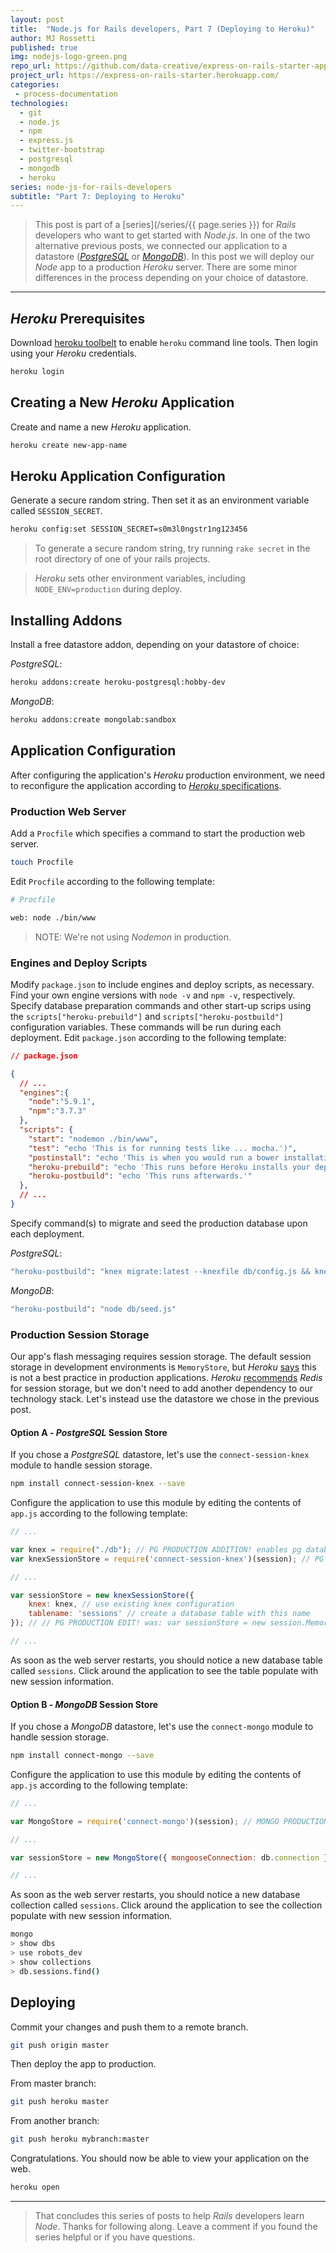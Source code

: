 ```yaml
---
layout: post
title:  "Node.js for Rails developers, Part 7 (Deploying to Heroku)"
author: MJ Rossetti
published: true
img: nodejs-logo-green.png
repo_url: https://github.com/data-creative/express-on-rails-starter-app/
project_url: https://express-on-rails-starter.herokuapp.com/
categories:
 - process-documentation
technologies:
  - git
  - node.js
  - npm
  - express.js
  - twitter-bootstrap
  - postgresql
  - mongodb
  - heroku
series: node-js-for-rails-developers
subtitle: "Part 7: Deploying to Heroku"
---
```


> This post is part of a [series](/series/{{ page.series }}) for *Rails* developers who want to get started with *Node.js*.
  In one of the two alternative previous posts, we connected our application to a datastore ([*PostgreSQL*](/process-documentation/2016/04/09/node-for-rails-developers-part-6a-express-postgresql-datastore/) or [*MongoDB*](/process-documentation/2016/04/09/node-for-rails-developers-part-6b-express-mongodb-datastore/)).
  In this post we will deploy our *Node* app to a production *Heroku* server.
  There are some minor differences in the process depending on your choice of datastore.

<hr>

## *Heroku* Prerequisites

Download [heroku toolbelt](https://toolbelt.heroku.com/) to enable `heroku` command line tools. Then login using your *Heroku* credentials.

```` sh
heroku login
````

## Creating a New *Heroku* Application

Create and name a new *Heroku* application.

```` sh
heroku create new-app-name
````

## Heroku Application Configuration

Generate a secure random string. Then set it as an environment variable called `SESSION_SECRET`.

```` sh
heroku config:set SESSION_SECRET=s0m3l0ngstr1ng123456
````

> To generate a secure random string, try running `rake secret` in the root directory of one of your rails projects.

> *Heroku* sets other environment variables, including `NODE_ENV=production` during deploy.


## Installing Addons

Install a free datastore addon, depending on your datastore of choice:

*PostgreSQL*:

```` sh
heroku addons:create heroku-postgresql:hobby-dev
````

*MongoDB*:

```` sh
heroku addons:create mongolab:sandbox
````







## Application Configuration

After configuring the application's *Heroku* production environment, we need to reconfigure the application according to [*Heroku* specifications](https://devcenter.heroku.com/articles/nodejs-support).

### Production Web Server

Add a `Procfile` which specifies a command to start the production web server.

```` sh
touch Procfile
````

Edit `Procfile` according to the following template:

```` sh
# Procfile

web: node ./bin/www
````

> NOTE: We're not using *Nodemon* in production.

### Engines and Deploy Scripts

Modify `package.json` to include engines and deploy scripts, as necessary. Find your own engine versions with `node -v` and `npm -v`, respectively. Specify database preparation commands and other start-up scrips using the `scripts["heroku-prebuild"]` and `scripts["heroku-postbuild"]` configuration variables. These commands will be run during each deployment. Edit `package.json` according to the following template:

```` json
// package.json

{
  // ...
  "engines":{
    "node":"5.9.1",
    "npm":"3.7.3"
  },
  "scripts": {
    "start": "nodemon ./bin/www",
    "test": "echo 'This is for running tests like ... mocha.')",
    "postinstall": "echo 'This is when you would run a bower installation or grunt build.')",
    "heroku-prebuild": "echo 'This runs before Heroku installs your dependencies.'",
    "heroku-postbuild": "echo 'This runs afterwards.'"
  },
  // ...
}
````

Specify command(s) to migrate and seed the production database upon each deployment.

*PostgreSQL*:

```` sh
"heroku-postbuild": "knex migrate:latest --knexfile db/config.js && knex seed:run --knexfile db/config.js"
````

*MongoDB*:

```` sh
"heroku-postbuild": "node db/seed.js"
````

### Production Session Storage

Our app's flash messaging requires session storage. The default session storage in development environments is `MemoryStore`, but *Heroku* [says](https://devcenter.heroku.com/articles/node-sessions#sessions-and-scaling) this is not a best practice in production applications. *Heroku* [recommends](https://devcenter.heroku.com/articles/node-sessions#storing-sessions-in-redis) *Redis* for session storage, but we don't need to add another dependency to our technology stack. Let's instead use the datastore we chose in the previous post.

#### Option A - *PostgreSQL* Session Store

If you chose a *PostgreSQL* datastore, let's use the `connect-session-knex` module to handle session storage.

```` sh
npm install connect-session-knex --save
````

Configure the application to use this module by editing the contents of `app.js` according to the following template:

```` js
// ...

var knex = require("./db"); // PG PRODUCTION ADDITION! enables pg database connection
var knexSessionStore = require('connect-session-knex')(session); // PG PRODUCTION ADDITION! uses pg database for session storage

// ...

var sessionStore = new knexSessionStore({
    knex: knex, // use existing knex configuration
    tablename: 'sessions' // create a database table with this name
}); // // PG PRODUCTION EDIT! was: var sessionStore = new session.MemoryStore;

// ...
````

As soon as the web server restarts, you should notice a new database table called `sessions`. Click around the application to see the table populate with new session information.


#### Option B - *MongoDB* Session Store

If you chose a *MongoDB* datastore, let's use the `connect-mongo` module to handle session storage.

```` sh
npm install connect-mongo --save
````

Configure the application to use this module by editing the contents of `app.js` according to the following template:

```` js
// ...

var MongoStore = require('connect-mongo')(session); // MONGO PRODUCTION ADDITION! uses pg database for session storage

// ...

var sessionStore = new MongoStore({ mongooseConnection: db.connection }); // MONGO PRODUCTION EDIT! uses mongo for session storage. was: var sessionStore = new session.MemoryStore;

// ...
````

As soon as the web server restarts, you should notice a new database collection called `sessions`. Click around the application to see the collection populate with new session information.

```` sh
mongo
> show dbs
> use robots_dev
> show collections
> db.sessions.find()
````































## Deploying

Commit your changes and push them to a remote branch.

```` sh
git push origin master
````

Then deploy the app to production.

From master branch:

````sh
git push heroku master
````

From another branch:

```` sh
git push heroku mybranch:master
````

Congratulations. You should now be able to view your application on the web.

```` sh
heroku open
````










<hr>

> That concludes this series of posts to help *Rails* developers learn *Node*. Thanks for following along. Leave a comment if you found the series helpful or if you have questions.

